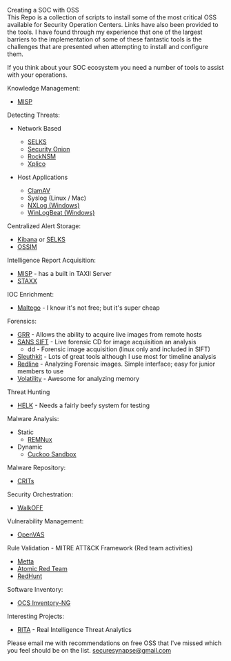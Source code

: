 Creating a SOC with OSS<br>
This Repo is a collection of scripts to install some of the most critical OSS available for Security Operation Centers. Links have also been provided to the tools. I have found through my experience that one of the largest barriers to the implementation of some of these fantastic tools is the challenges that are presented when attempting to install and configure them.

If you think about your SOC ecosystem you need a number of tools to assist with your operations.  

Knowledge Management:
- <a href="https://github.com/MISP/MISP">MISP</a>

Detecting Threats:
- Network Based
  - <a href="https://www.stamus-networks.com/open-source/">SELKS</a>
  - <a href="https://securityonion.net/">Security Onion</a>
  - <a href="http://rocknsm.io/">RockNSM</a>
  - <A href="https://www.xplico.org/">Xplico</a>

- Host Applications
  - <a href="https://www.clamav.net/">ClamAV</a>
  - Syslog (Linux / Mac)
  - <a href="https://nxlog.co/">NXLog (Windows)</a>
  - <a href="https://www.elastic.co/downloads/beats/winlogbeat">WinLogBeat (Windows)</a>

Centralized Alert Storage:
- <a href="https://www.elastic.co/products/kibana">Kibana</a> or <a href="https://www.stamus-networks.com/open-source/">SELKS</a>
- <a href="https://www.alienvault.com/products/ossim">OSSIM</a>

Intelligence Report Acquisition:
- <a href="http://www.misp-project.org/">MISP</a> - has a built in TAXII Server 
- <a href="https://www.anomali.com/platform/staxx">STAXX</a>

IOC Enrichment:
- <A href="https://www.paterva.com/web7/">Maltego</a> - I know it's not free; but it's super cheap

Forensics:
- <a href="https://github.com/google/grr">GRR</a> - Allows the ability to acquire live images from remote hosts
- <a href="https://digital-forensics.sans.org/community/downloads">SANS SIFT</a> - Live forensic CD for image acquisition an analysis
  - dd - Forensic image acquisition (linux only and included in SIFT)
- <a href="http://www.sleuthkit.org/">Sleuthkit</a> - Lots of great tools although I use most for timeline analysis
- <a href="https://www.fireeye.com/services/freeware/redline.html">Redline</a> - Analyzing Forensic images. Simple interface; easy for junior members to use
- <a href="https://www.volatilityfoundation.org/">Volatility</a> - Awesome for analyzing memory

Threat Hunting
- <a href="https://github.com/Cyb3rWard0g/HELK">HELK</a> - Needs a fairly beefy system for testing 

Malware Analysis:
- Static
  - <a href="https://remnux.org/">REMNux</a>
- Dynamic
  - <a href="https://cuckoosandbox.org/">Cuckoo Sandbox</a>
  
Malware Repository:
- <a href="https://crits.github.io/">CRITs</a>

Security Orchestration:
- <a href="https://github.com/nsacyber/WALKOFF">WalkOFF</a>

Vulnerability Management:
- <a href="http://www.openvas.org/">OpenVAS</a>

Rule Validation - MITRE ATT&CK Framework (Red team activities)
- <a href="https://github.com/uber-common/metta">Metta</a>
- <a href="https://github.com/redcanaryco/atomic-red-team">Atomic Red Team</a>
- <a href="https://github.com/redhuntlabs/RedHunt-OS">RedHunt</a>

Software Inventory:
- <a href="https://www.ocsinventory-ng.org/">OCS Inventory-NG</a>

Interesting Projects:
- <a href="https://github.com/activecm/rita">RITA</a> - Real Intelligence Threat Analytics


Please email me with recommendations on free OSS that I've missed which you feel should be on the list. securesynapse@gmail.com
